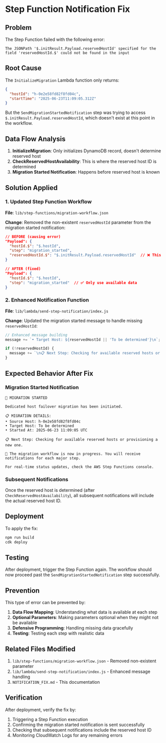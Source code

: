 # Step Function Notification Fix

## Problem

The Step Function failed with the following error:
```
The JSONPath '$.initResult.Payload.reservedHostId' specified for the field 'reservedHostId.$' could not be found in the input
```

## Root Cause

The `InitializeMigration` Lambda function only returns:
```json
{
  "hostId": "h-0e2e58fd82f8fd04c",
  "startTime": "2025-06-23T11:09:05.312Z"
}
```

But the `SendMigrationStartedNotification` step was trying to access `$.initResult.Payload.reservedHostId`, which doesn't exist at this point in the workflow.

## Data Flow Analysis

1. **InitializeMigration**: Only initializes DynamoDB record, doesn't determine reserved host
2. **CheckReservedHostAvailability**: This is where the reserved host ID is determined
3. **Migration Started Notification**: Happens before reserved host is known

## Solution Applied

### 1. Updated Step Function Workflow

**File**: `lib/step-functions/migration-workflow.json`

**Change**: Removed the non-existent `reservedHostId` parameter from the migration started notification:

```json
// BEFORE (causing error)
"Payload": {
  "hostId.$": "$.hostId",
  "step": "migration_started",
  "reservedHostId.$": "$.initResult.Payload.reservedHostId"  // ❌ This doesn't exist
}

// AFTER (fixed)
"Payload": {
  "hostId.$": "$.hostId",
  "step": "migration_started"  // ✅ Only use available data
}
```

### 2. Enhanced Notification Function

**File**: `lib/lambda/send-step-notification/index.js`

**Change**: Updated the migration started message to handle missing `reservedHostId`:

```javascript
// Enhanced message building
message += `• Target Host: ${reservedHostId || 'To be determined'}\n`;

if (!reservedHostId) {
  message += `\n📋 Next Step: Checking for available reserved hosts or provisioning a new one.\n`;
}
```

## Expected Behavior After Fix

### Migration Started Notification
```
🚀 MIGRATION STARTED

Dedicated host failover migration has been initiated.

📋 MIGRATION DETAILS:
• Source Host: h-0e2e58fd82f8fd04c
• Target Host: To be determined
• Started At: 2025-06-23 11:09:05 UTC

📋 Next Step: Checking for available reserved hosts or provisioning a new one.

🔄 The migration workflow is now in progress. You will receive notifications for each major step.

For real-time status updates, check the AWS Step Functions console.
```

### Subsequent Notifications
Once the reserved host is determined (after `CheckReservedHostAvailability`), all subsequent notifications will include the actual reserved host ID.

## Deployment

To apply the fix:

```bash
npm run build
cdk deploy
```

## Testing

After deployment, trigger the Step Function again. The workflow should now proceed past the `SendMigrationStartedNotification` step successfully.

## Prevention

This type of error can be prevented by:

1. **Data Flow Mapping**: Understanding what data is available at each step
2. **Optional Parameters**: Making parameters optional when they might not be available
3. **Defensive Programming**: Handling missing data gracefully
4. **Testing**: Testing each step with realistic data

## Related Files Modified

1. `lib/step-functions/migration-workflow.json` - Removed non-existent parameter
2. `lib/lambda/send-step-notification/index.js` - Enhanced message handling
3. `NOTIFICATION_FIX.md` - This documentation

## Verification

After deployment, verify the fix by:

1. Triggering a Step Function execution
2. Confirming the migration started notification is sent successfully
3. Checking that subsequent notifications include the reserved host ID
4. Monitoring CloudWatch Logs for any remaining errors
